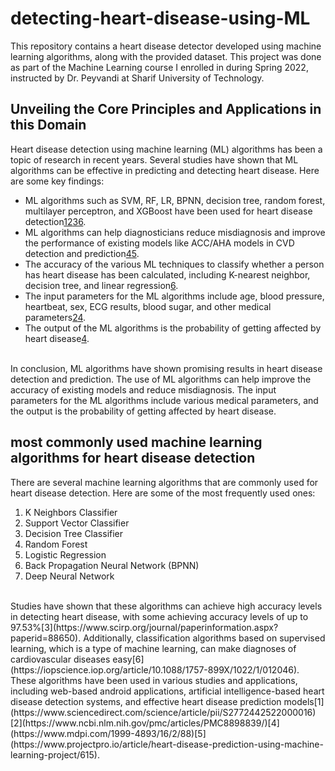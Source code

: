 # detecting-heart-disease-using-ML

This repository contains a heart disease detector developed using machine learning algorithms, along with the provided dataset. This project was done as part of the Machine Learning course I enrolled in during Spring 2022, instructed by Dr. Peyvandi at Sharif University of Technology.
<br>

## Unveiling the Core Principles and Applications in this Domain
Heart disease detection using machine learning (ML) algorithms has been a topic of research in recent years. Several studies have shown that ML algorithms can be effective in predicting and detecting heart disease. Here are some key findings:
- ML algorithms such as SVM, RF, LR, BPNN, decision tree, random forest, multilayer perceptron, and XGBoost have been used for heart disease detection[1](https://www.ncbi.nlm.nih.gov/pmc/articles/PMC8898839/)[2](https://www.mdpi.com/1999-4893/16/2/88)[3](https://www.frontiersin.org/articles/10.3389/fmed.2023.1150933)[6](https://iopscience.iop.org/article/10.1088/1742-6596/2161/1/012013/pdf).
- ML algorithms can help diagnosticians reduce misdiagnosis and improve the performance of existing models like ACC/AHA models in CVD detection and prediction[4](https://www.scirp.org/journal/paperinformation.aspx?paperid=88650)[5](https://iopscience.iop.org/article/10.1088/1757-899X/1022/1/012046).
- The accuracy of the various ML techniques to classify whether a person has heart disease has been calculated, including K-nearest neighbor, decision tree, and linear regression[6](https://iopscience.iop.org/article/10.1088/1742-6596/2161/1/012013/pdf).
- The input parameters for the ML algorithms include age, blood pressure, heartbeat, sex, ECG results, blood sugar, and other medical parameters[2](https://www.mdpi.com/1999-4893/16/2/88)[4](https://www.scirp.org/journal/paperinformation.aspx?paperid=88650).
- The output of the ML algorithms is the probability of getting affected by heart disease[4](https://www.scirp.org/journal/paperinformation.aspx?paperid=88650).
<br>
In conclusion, ML algorithms have shown promising results in heart disease detection and prediction. The use of ML algorithms can help improve the accuracy of existing models and reduce misdiagnosis. The input parameters for the ML algorithms include various medical parameters, and the output is the probability of getting affected by heart disease.

## most commonly used machine learning algorithms for heart disease detection
There are several machine learning algorithms that are commonly used for heart disease detection. Here are some of the most frequently used ones:
1. K Neighbors Classifier
2. Support Vector Classifier
3. Decision Tree Classifier
4. Random Forest
5. Logistic Regression
6. Back Propagation Neural Network (BPNN)
7. Deep Neural Network
<br>
Studies have shown that these algorithms can achieve high accuracy levels in detecting heart disease, with some achieving accuracy levels of up to 97.53%[3](https://www.scirp.org/journal/paperinformation.aspx?paperid=88650). Additionally, classification algorithms based on supervised learning, which is a type of machine learning, can make diagnoses of cardiovascular diseases easy[6](https://iopscience.iop.org/article/10.1088/1757-899X/1022/1/012046). These algorithms have been used in various studies and applications, including web-based android applications, artificial intelligence-based heart disease detection systems, and effective heart disease prediction models[1](https://www.sciencedirect.com/science/article/pii/S2772442522000016)[2](https://www.ncbi.nlm.nih.gov/pmc/articles/PMC8898839/)[4](https://www.mdpi.com/1999-4893/16/2/88)[5](https://www.projectpro.io/article/heart-disease-prediction-using-machine-learning-project/615).
